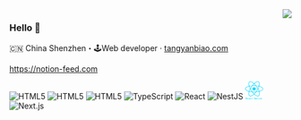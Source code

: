 

<!--
**tyanbiao/tyanbiao** is a ✨ _special_ ✨ repository because its `README.md` (this file) appears on your GitHub profile.

Here are some ideas to get you started:

- 🔭 I’m currently working on ...
- 🌱 I’m currently learning ...
- 👯 I’m looking to collaborate on ...
- 🤔 I’m looking for help with ...
- 💬 Ask me about ...
- 📫 How to reach me: ...
- 😄 Pronouns: ...
- ⚡ Fun fact: ...
-->
<img align="right" src="https://github-readme-stats.vercel.app/api?username=tyanbiao&show_icons=false&bg_color=30,e96443,904e95&title_color=fff&text_color=fff" />

### Hello 👋
 
🇨🇳 China Shenzhen・🕹Web developer · [tangyanbiao.com](https://tangyanbiao.com)

https://notion-feed.com



<p align="left">
 <img src="https://cdn.svgporn.com/logos/css-3.svg" alt="HTML5" width="32" height="32"/>
 <img src="https://cdn.svgporn.com/logos/html-5.svg" alt="HTML5" width="32" height="32"/>
 <img src="https://cdn.svgporn.com/logos/javascript.svg" alt="HTML5" width="32" height="32"/>
 <img src="https://cdn.svgporn.com/logos/typescript-icon.svg" alt="TypeScript" width="32" height="32"/>
 <img src="https://cdn.svgporn.com/logos/react.svg" alt="React" width="32" height="32"/>
 <img src="https://cdn.svgporn.com/logos/nestjs.svg" alt="NestJS" width="32" height="32"/>
 <img src="./images/rn.png" alt="Flutter" width="32" height="32"/>
 <img src="https://cdn.svgporn.com/logos/nextjs-icon.svg" alt="Next.js" width="32" height="32"/>
</p>

